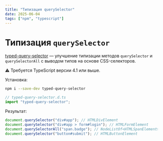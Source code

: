 ```yaml
---
title: "Типизация querySelector"
date: 2025-06-04
tags: ["npm", "typescript"]
---
```


# Типизация `querySelector`

[typed-query-selector](https://www.npmjs.com/package/typed-query-selector) — улучшение типизации методов `querySelector` и `querySelectorAll` с выводом типов на основе CSS-селекторов.

⚠️ Требуется TypeScript версии 4.1 или выше.

Установка:

```bash
npm i --save-dev typed-query-selector
```

```ts
// typed-query-selector.d.ts
import "typed-query-selector";
```

Результат:

```ts
document.querySelector("div#app"); // HTMLDivElement
document.querySelector("div#app > form#login"); // HTMLFormElement
document.querySelectorAll("span.badge"); // NodeListOf<HTMLSpanElement>
document.querySelector("button#submit"); // HTMLButtonElement
```
